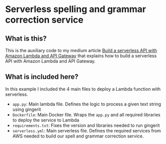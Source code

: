 # Serverless spelling and grammar correction service

## What is this?

This is the auxiliary code to my medium article [Build a serverless API with Amazon Lambda and API Gateway](https://towardsdatascience.com/build-a-serverless-api-with-amazon-lambda-and-api-gateway-dfd688510436) that explains how to build a serverless API with Amazon Lambda and API Gateway.

## What is included here?

In this example I included the 4 main files to deploy a Lambda function with serverless.
* `app.py`: Main lambda file. Defines the logic to process a given text string using gingerit
* `Dockerfile`: Main Docker file. Wraps the `app.py` and all required libraries to deploy the service to Lambda
* `requirements.txt`: Fixes the version and libraries needed to run gingerit
* `serverless.yml`: Main serverless file. Defines the required services from AWS needed to build our spell and grammar correction service.